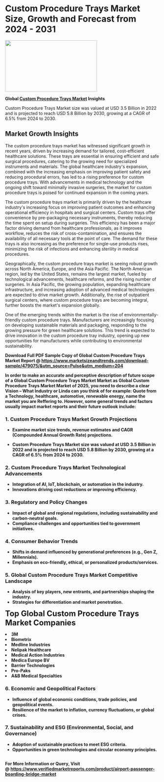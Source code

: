 <H1>Custom Procedure Trays Market Size, Growth and Forecast from 2024 - 2031</H1><img class="aligncenter size-medium wp-image-584254" src="https://thirdeyenews.in/wp-content/uploads/2024/09/Global-Market-Research-300x168.jpeg" alt="" width="300" height="168" /><p><strong>Global&nbsp;<a href="https://www.marketsizeandtrends.com/download-sample/479075/&amp;utm_source=Pulse&amp;utm_medium=204">Custom Procedure Trays Market</a> Insights</strong></p><p>Custom Procedure Trays Market size was valued at USD 3.5 Billion in 2022 and is projected to reach USD 5.8 Billion by 2030, growing at a CAGR of 6.5% from 2024 to 2030.</p><p><h2>Market Growth Insights</h2> <p>The custom procedure trays market has witnessed significant growth in recent years, driven by increasing demand for tailored, cost-efficient healthcare solutions. These trays are essential in ensuring efficient and safe surgical procedures, catering to the growing need for specialized instruments and materials. The global healthcare industry's expansion, combined with the increasing emphasis on improving patient safety and reducing procedural errors, has led to a rising preference for custom procedure trays. With advancements in medical technology and the ongoing shift toward minimally invasive surgeries, the market for custom procedure trays is poised for continued expansion in the coming years.</p> <p><strong></strong></p> <p>The custom procedure trays market is primarily driven by the healthcare industry's increasing focus on improving patient outcomes and enhancing operational efficiency in hospitals and surgical centers. Custom trays offer convenience by pre-packaging necessary instruments, thereby reducing the time spent on setup during surgeries. This efficiency has been a major factor driving demand from healthcare professionals, as it improves workflow, reduces the risk of cross-contamination, and ensures the availability of all necessary tools at the point of care. The demand for these trays is also increasing as the preference for single-use products rises, minimizing the risk of infections and enhancing sterility in medical procedures.</p> <p>Geographically, the custom procedure trays market is seeing robust growth across North America, Europe, and the Asia Pacific. The North American region, led by the United States, remains the largest market, fueled by technological advancements, healthcare reforms, and the rising number of surgeries. In Asia Pacific, the growing population, expanding healthcare infrastructure, and increasing adoption of advanced medical technologies are expected to drive market growth. Additionally, the rise of outpatient surgical centers, where custom procedure trays are becoming integral, further boosts the market's expansion globally.</p> <p>One of the emerging trends within the market is the rise of environmentally-friendly custom procedure trays. Manufacturers are increasingly focusing on developing sustainable materials and packaging, responding to the growing pressure for green healthcare solutions. This trend is expected to drive innovation in the custom procedure tray industry, opening up new opportunities for manufacturers while contributing to environmental sustainability.</p> <p><strong></p><p><span class=""><strong>Download Full PDF Sample Copy of Global Custom Procedure Trays Market Report</strong> @ <a href="https://www.marketsizeandtrends.com/download-sample/479075/&amp;utm_source=Pulse&amp;utm_medium=204" target="_blank">https://www.marketsizeandtrends.com/download-sample/479075/&amp;utm_source=Pulse&amp;utm_medium=204</a></span></p><p>In order to make an accurate and perceptive description of future scope of a Global&nbsp;Custom Procedure Trays Market Market as Global&nbsp;Custom Procedure Trays Market Market of 2025, you need to describe a clear Vision &ndash; What Industry or Linda can you think of for example: Quote from a Technology, healthcare, automotive, renewable energy, name the market you are Reffering to. However, some general trends and factors usually impact market reports and their future outlook include:</p><h3>1.&nbsp;<strong>Custom Procedure Trays Market Growth Projections</strong></h3><ul><li>Examine market size trends, revenue estimates and CAGR (Compounded Annual Growth Rate) projections.</li><li><p>Custom Procedure Trays Market size was valued at USD 3.5 Billion in 2022 and is projected to reach USD 5.8 Billion by 2030, growing at a CAGR of 6.5% from 2024 to 2030.</p></li></ul><h3>2.&nbsp;<strong>Custom Procedure Trays Market Technological Advancements</strong></h3><ul><li>Integration of AI, IoT, blockchain, or automation in the industry.</li><li>Innovations driving cost reductions or improving efficiency.</li></ul><h3>3.&nbsp;<strong>Regulatory and Policy Changes</strong></h3><ul><li>Impact of global and regional regulations, including sustainability and carbon-neutral goals.</li><li>Compliance challenges and opportunities tied to government initiatives.</li></ul><h3>4.&nbsp;<strong>Consumer Behavior Trends</strong></h3><ul><li>Shifts in demand influenced by generational preferences (e.g., Gen Z, Millennials).</li><li>Emphasis on eco-friendly, ethical, or personalized products/services.</li></ul><h3>5.&nbsp;<strong>Global Custom Procedure Trays Market Competitive Landscape</strong></h3><ul><li>Analysis of key players, new entrants, and partnerships shaping the industry.</li><li>Strategies for differentiation and market penetration.</li></ul><p data-pm-slice="1 1 []"><span style="color: inherit; font-family: inherit; font-size: 25px;">Top Global Custom Procedure Trays Market Companies</span></p><div class="" data-test-id=""><p><li>3M</li><li> Biometrix</li><li> Medline Industries</li><li> Nelipak Healthcare</li><li> Medical Action Industries</li><li> Medica Europe BV</li><li> Barrier Technologies</li><li> Pro-Paks</li><li> A&B Medical Specialties</li></p></div><h3>6.&nbsp;<strong>Economic and Geopolitical Factors</strong></h3><ul><li>Influence of global economic conditions, trade policies, and geopolitical events.</li><li>Resilience of the market to inflation, currency fluctuations, or global crises.</li></ul><h3>7.&nbsp;<strong>Sustainability and ESG (Environmental, Social, and Governance)</strong></h3><ul><li>Adoption of sustainable practices to meet ESG criteria.</li><li>Opportunities in green technologies and circular economy principles.</li></ul><h2><strong style="font-size: 14px;">For More Information or Query, Visit @&nbsp;</strong><a style="background-color: #ffffff; font-size: 14px;" href="https://www.marketsizeandtrends.com/report/custom-procedure-trays-market/" target="_blank">https://www.verifiedmarketreports.com/product/airport-passenger-boarding-bridge-market</a></h2>
